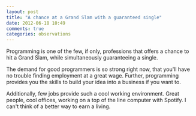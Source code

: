 ```yaml
---
layout: post
title: "A chance at a Grand Slam with a guaranteed single"
date: 2012-06-18 10:49
comments: true
categories: observations
---
```

Programming is one of the few, if only, professions that offers a chance to hit a Grand Slam, while simultaneously guaranteeing a single. 

The demand for good programmers is so strong right now, that you'll have no trouble finding employment at a great wage. Further, programming provides you the skills to build your idea into a business if you want to. 

Additionally, few jobs provide such a cool working environment. Great people, cool offices, working on a top of the line computer with Spotify. I can't think of a better way to earn a living.
